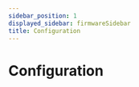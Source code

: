 ```yaml
---
sidebar_position: 1
displayed_sidebar: firmwareSidebar
title: Configuration
---
```


# Configuration

